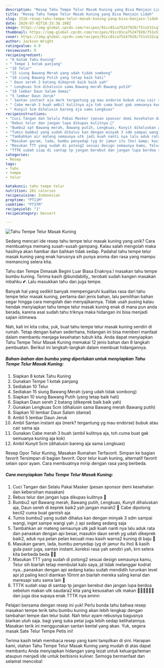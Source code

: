 ```yaml
---
description: "Resep Tahu Tempe Telur Masak Kuning yang Bisa Manjain Lidah"
title: "Resep Tahu Tempe Telur Masak Kuning yang Bisa Manjain Lidah"
slug: 1516-resep-tahu-tempe-telur-masak-kuning-yang-bisa-manjain-lidah
date: 2020-07-02T18:33:38.108Z
image: https://img-global.cpcdn.com/recipes/91cc01ca75247920/751x532cq70/tahu-tempe-telur-masak-kuning-foto-resep-utama.jpg
thumbnail: https://img-global.cpcdn.com/recipes/91cc01ca75247920/751x532cq70/tahu-tempe-telur-masak-kuning-foto-resep-utama.jpg
cover: https://img-global.cpcdn.com/recipes/91cc01ca75247920/751x532cq70/tahu-tempe-telur-masak-kuning-foto-resep-utama.jpg
author: Jackson Wright
ratingvalue: 4.9
reviewcount: 9
recipeingredient:
- "8 kotak Tahu Kuning"
- " Tempe 1 kotak panjang"
- "10 Telur"
- "15 siung Bawang Merah yang udah tidak sombong"
- "10 siung Bawang Putih yang tetap baik hati"
- " Daun sereh 2 batang dikeprek baik baik yah"
- " Lengkuas 5cm dihalusin sama Bawang merah Bawang putih"
- "10 lembar Daun Salam damai"
- "5 lembar Daun Jeruk"
- " Santan instant aja merk tergantung yg mau endorse bubuk atau cair sama aja"
- " Cabe merah 3 buah ambil kulitnya aja toh cuma buat gak semuanya kuning aja kok"
- " Kunyit 5cm dihalusin bareng aja sama Lengkuas"
recipeinstructions:
- "Cuci Tangan dan Selalu Pakai Masker (pesan sponsor demi kesehatan dan kebersihan masakan)"
- "Rebus telur dan jangan lupa dikupas kulitnya 🤗"
- "Bumbu2 spt Bawang merah, Bawang putih, Lengkuas, Kunyit dihaluskan aja, Daun sereh di keprek baik2 yah jangan marah2 🤗 Cabe dipotong kecil2 cuma buat garnish aja"
- "Tumis bumbu2 yang sudah dihalus kan dengan minyak 3 sdm sampai wangi, inget sampe wangi yah ;) api sedang sedang saja"
- "Tambahkan air mateng semaunya utk jadi kuah nanti nya lalu aduk rata dan panaskan dengan api besar, masukin daun sereh yg udah dikeprek baik2, aduk nya pelan pelan kecuali mau kasih warna2 kuning di baju 🤣"
- "Masukan garam, lada, bumbu penyedap (yg dr jamur itu lho) &amp; kasih gula pasir juga, santan instant..koreksi rasa yah sendiri yah, krn selera kita berbeda beda 🙏🏽"
- "Masukan TTT yang sudah di potong2 sesuai design semaunya kamu, Telur sih biarlah tetap membulat kalo saya, jd tidak melanggar kodrat nya...panaskan dengan api sedang kalau sudah mendidih turunkan level api jd paling kecil diamkan 10mnt an biarlah mereka saling kenal dan meresapi satu sama lain 🥰"
- "TTTK sudah siap di santap tp jangan berebut dan jangan lupa berdoa sebelum makan utk saudara2 kita yang kesusahan utk makan 🙏🏽🙏🏽🙏🏽dan juga doa supaya enak TTTK nya aminn"
categories:
- Resep
tags:
- tahu
- tempe
- telur

katakunci: tahu tempe telur 
nutrition: 261 calories
recipecuisine: Indonesian
preptime: "PT11M"
cooktime: "PT37M"
recipeyield: "1"
recipecategory: Dessert

---
```



![Tahu Tempe Telur Masak Kuning](https://img-global.cpcdn.com/recipes/91cc01ca75247920/751x532cq70/tahu-tempe-telur-masak-kuning-foto-resep-utama.jpg)

Sedang mencari ide resep tahu tempe telur masak kuning yang unik? Cara membuatnya memang susah-susah gampang. Kalau salah mengolah maka hasilnya akan hambar dan bahkan tidak sedap. Padahal tahu tempe telur masak kuning yang enak harusnya sih punya aroma dan rasa yang mampu memancing selera kita.

Tahu dan Tempe Dimasak Begini Luar Biasa Enaknya.! masakan tahu tempe bumbu kuning. Terima kasih @bundabilly,, terobati sudah kangen masakan mbahku 💕. Lalu masukkan tahu dan juga tempe.

Banyak hal yang sedikit banyak mempengaruhi kualitas rasa dari tahu tempe telur masak kuning, pertama dari jenis bahan, lalu pemilihan bahan segar hingga cara mengolah dan menyajikannya. Tidak usah pusing kalau hendak menyiapkan tahu tempe telur masak kuning enak di mana pun anda berada, karena asal sudah tahu triknya maka hidangan ini bisa menjadi sajian istimewa.


Nah, kali ini kita coba, yuk, buat tahu tempe telur masak kuning sendiri di rumah. Tetap dengan bahan sederhana, hidangan ini bisa memberi manfaat dalam membantu menjaga kesehatan tubuh kita. Anda dapat menyiapkan Tahu Tempe Telur Masak Kuning memakai 12 jenis bahan dan 8 langkah pembuatan. Berikut ini langkah-langkah dalam membuat hidangannya.

<!--inarticleads1-->

##### Bahan-bahan dan bumbu yang diperlukan untuk menyiapkan Tahu Tempe Telur Masak Kuning:

1. Siapkan 8 kotak Tahu Kuning
1. Gunakan  Tempe 1 kotak panjang
1. Sediakan 10 Telur
1. Sediakan 15 siung Bawang Merah (yang udah tidak sombong)
1. Siapkan 10 siung Bawang Putih (yang tetap baik hati)
1. Siapkan  Daun sereh 2 batang (dikeprek baik baik yah)
1. Gunakan  Lengkuas 5cm (dihalusin sama Bawang merah Bawang putih)
1. Siapkan 10 lembar Daun Salam (damai)
1. Ambil 5 lembar Daun Jeruk
1. Ambil  Santan instant aja (merk? tergantung yg mau endorse) bubuk atau cair sama aja
1. Gunakan  Cabe merah 3 buah (ambil kulitnya aja, toh cuma buat gak semuanya kuning aja kok)
1. Ambil  Kunyit 5cm (dihalusin bareng aja sama Lengkuas)


Resep Opor Telur Kuning, Masakan Rumahan Terfavorit. Simpan ke bagian favorit Tersimpan di bagian favorit. Opor telur kuah kuning, alternatif favorit selain opor ayam. Cara membuatnya mirip dengan rasa yang berbeda. 

<!--inarticleads2-->

##### Cara menyiapkan Tahu Tempe Telur Masak Kuning:

1. Cuci Tangan dan Selalu Pakai Masker (pesan sponsor demi kesehatan dan kebersihan masakan)
1. Rebus telur dan jangan lupa dikupas kulitnya 🤗
1. Bumbu2 spt Bawang merah, Bawang putih, Lengkuas, Kunyit dihaluskan aja, Daun sereh di keprek baik2 yah jangan marah2 🤗 Cabe dipotong kecil2 cuma buat garnish aja
1. Tumis bumbu2 yang sudah dihalus kan dengan minyak 3 sdm sampai wangi, inget sampe wangi yah ;) api sedang sedang saja
1. Tambahkan air mateng semaunya utk jadi kuah nanti nya lalu aduk rata dan panaskan dengan api besar, masukin daun sereh yg udah dikeprek baik2, aduk nya pelan pelan kecuali mau kasih warna2 kuning di baju 🤣
1. Masukan garam, lada, bumbu penyedap (yg dr jamur itu lho) &amp; kasih gula pasir juga, santan instant..koreksi rasa yah sendiri yah, krn selera kita berbeda beda 🙏🏽
1. Masukan TTT yang sudah di potong2 sesuai design semaunya kamu, Telur sih biarlah tetap membulat kalo saya, jd tidak melanggar kodrat nya...panaskan dengan api sedang kalau sudah mendidih turunkan level api jd paling kecil diamkan 10mnt an biarlah mereka saling kenal dan meresapi satu sama lain 🥰
1. TTTK sudah siap di santap tp jangan berebut dan jangan lupa berdoa sebelum makan utk saudara2 kita yang kesusahan utk makan 🙏🏽🙏🏽🙏🏽dan juga doa supaya enak TTTK nya aminn


Pelajari bersama dengan resep ini yuk! Perlu bunda tahu bahwa resep masakan tempe terik tahu bumbu kuning akan lebih lengkap dengan tambahan tempe dan telur bulat. Nah telur ayam rebusnya bagusnya biarkan utuh saja. bagi yang suka petai juga lebih sedap kelihatannya. Masakan terik ini menggunakan santan kental yang akan. Yuk, segera masak Sate Telur Tempe Petis ini! 

Terima kasih telah membaca resep yang kami tampilkan di sini. Harapan kami, olahan Tahu Tempe Telur Masak Kuning yang mudah di atas dapat membantu Anda menyiapkan hidangan yang lezat untuk keluarga/teman ataupun menjadi ide untuk berbisnis kuliner. Semoga bermanfaat dan selamat mencoba!
